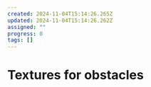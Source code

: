 ```yaml
---
created: 2024-11-04T15:14:26.265Z
updated: 2024-11-04T15:14:26.262Z
assigned: ""
progress: 0
tags: []
---
```


# Textures for obstacles
